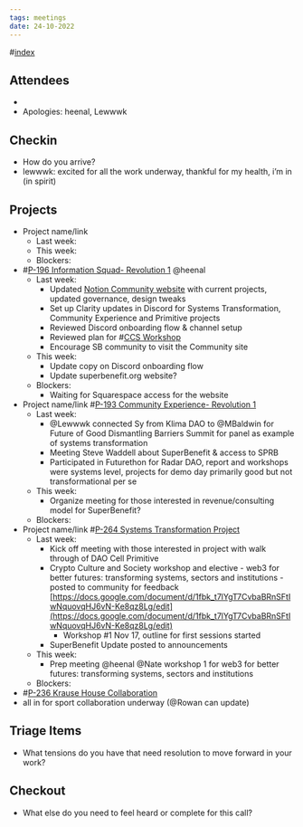 ```yaml
---
tags: meetings
date: 24-10-2022
---
```

#[index](notes/general-circle/old-gc-meetings/index.md) 
## Attendees
- 
- Apologies: heenal, Lewwwk

## Checkin
- How do you arrive?
- lewwwk: excited for all the work underway, thankful for my health, i’m in (in spirit)

## Projects
- Project name/link
	- Last week:
	- This week:
	- Blockers:
- #[P-196 Information Squad- Revolution 1](P-196%20Information%20Squad-%20Revolution%201) @heenal 
	- Last week:
		- Updated [Notion Community website](https://superbenefit.org/community) with current projects, updated governance, design tweaks
		- Set up Clarity updates in Discord for Systems Transformation, Community Experience and Primitive projects
		- Reviewed Discord onboarding flow & channel setup
		- Reviewed plan for #[CCS Workshop](CCS%20Workshop) 
		- Encourage SB community to visit the Community site
	- This week:
		- Update copy on Discord onboarding flow
		- Update superbenefit.org website?
	- Blockers:
		- Waiting for Squarespace access for the website
- Project name/link #[P-193 Community Experience- Revolution 1](P-193%20Community%20Experience-%20Revolution%201) 
	- Last week:
		- @Lewwwk connected Sy from Klima DAO to @MBaldwin  for Future of Good Dismantling Barriers Summit for panel as example of systems transformation
		- Meeting Steve Waddell about  SuperBenefit & access to SPRB
		- Participated in Futurethon for Radar DAO, report and workshops were systems level, projects for demo day primarily good but not transformational per se
	- This week:
		- Organize meeting for those interested in revenue/consulting model for SuperBenefit?
	- Blockers:
- Project name/link #[P-264 Systems Transformation Project](P-264%20Systems%20Transformation%20Project) 
	- Last week:
		- Kick off meeting with those interested in project with walk through of DAO Cell Primitive 
		- Crypto Culture and Society workshop and elective  - web3 for better futures: transforming systems, sectors and institutions - posted to community for feedback [https://docs.google.com/document/d/1fbk_t7lYgT7CvbaBRnSFtIwNquovqHJ6vN-Ke8qz8Lg/edit](https://docs.google.com/document/d/1fbk_t7lYgT7CvbaBRnSFtIwNquovqHJ6vN-Ke8qz8Lg/edit) 
			- Workshop #1 Nov 17, outline for first sessions started
		- SuperBenefit Update posted to announcements
	- This week:
		- Prep meeting @heenal @Nate workshop 1 for web3 for better futures: transforming systems, sectors and institutions 
	- Blockers:
- #[P-236 Krause House Collaboration](P-236%20Krause%20House%20Collaboration)
- all in for sport collaboration underway (@Rowan  can update)

## Triage Items
- What tensions do you have that need resolution to move forward in your work?

## Checkout
- What else do you need to feel heard or complete for this call?
